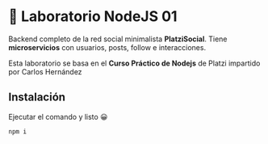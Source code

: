 # 🔬 Laboratorio NodeJS 01

Backend completo de la red social minimalista **PlatziSocial**. Tiene **microservicios** con usuarios, posts, follow e interacciones. 

Esta laboratorio se basa en el **Curso Práctico de Nodejs** de Platzi impartido por Carlos Hernández 

## Instalación

Ejecutar el comando y listo 😀
```
npm i
```